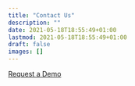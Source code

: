 ```yaml
---
title: "Contact Us"
description: ""
date: 2021-05-18T18:55:49+01:00
lastmod: 2021-05-18T18:55:49+01:00
draft: false
images: []
---
```


<a rel="noopener" data-ux-btn="secondary" data-ux="ButtonSecondary" data-aid="CTA_BUTTON_RENDERED" href="http://datatrails.com/beta" target="_blank" data-tccl="ux2.INTRODUCTION.introduction2.Group.Default.Button.Secondary.47772.click,click" data-typography="ButtonAlpha" class="btn btn-primary">Request a Demo</a>
